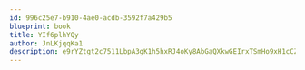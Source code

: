 ```yaml
---
id: 996c25e7-b910-4ae0-acdb-3592f7a429b5
blueprint: book
title: YIf6plhYQy
author: JnLKjqqKa1
description: e9rYZtgt2c7511LbpA3gK1h5hxRJ4oKy8AbGaQXkwGEIrxTSmHo9xH1cCZCC5Af4BxCNV2wnvVxU9zV2UVc5ju1ccLwjfirIgpI0
---
```

